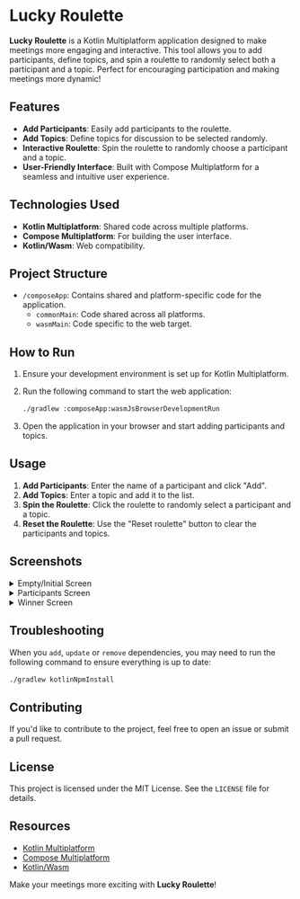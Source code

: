 # Lucky Roulette

**Lucky Roulette** is a Kotlin Multiplatform application designed to make meetings more engaging and interactive. This tool allows you to add participants, define topics, and spin a roulette to randomly select both a participant and a topic. Perfect for encouraging participation and making meetings more dynamic!

## Features

- **Add Participants**: Easily add participants to the roulette.
- **Add Topics**: Define topics for discussion to be selected randomly.
- **Interactive Roulette**: Spin the roulette to randomly choose a participant and a topic.
- **User-Friendly Interface**: Built with Compose Multiplatform for a seamless and intuitive user experience.

## Technologies Used

- **Kotlin Multiplatform**: Shared code across multiple platforms.
- **Compose Multiplatform**: For building the user interface.
- **Kotlin/Wasm**: Web compatibility.

## Project Structure

- `/composeApp`: Contains shared and platform-specific code for the application.
  - `commonMain`: Code shared across all platforms.
  - `wasmMain`: Code specific to the web target.

## How to Run

1. Ensure your development environment is set up for Kotlin Multiplatform.
2. Run the following command to start the web application:

   ```bash
   ./gradlew :composeApp:wasmJsBrowserDevelopmentRun
   ```

3. Open the application in your browser and start adding participants and topics.

## Usage

1. **Add Participants**: Enter the name of a participant and click "Add".
2. **Add Topics**: Enter a topic and add it to the list.
3. **Spin the Roulette**: Click the roulette to randomly select a participant and a topic.
4. **Reset the Roulette**: Use the "Reset roulette" button to clear the participants and topics.

## Screenshots

<details>
<summary>Empty/Initial Screen</summary>

![Empty Screen](screenshots/empty_roulette.png)
</details>

<details>
<summary>Participants Screen</summary>

![Main Screen](screenshots/filled_roulette.png)
</details>

<details>
<summary>Winner Screen</summary>

![Winner Screen](screenshots/winner_roulette.png)
</details>

## Troubleshooting

When you `add`, `update` or `remove` dependencies, you may need to run the following command to ensure everything is up to date:

```bash
./gradlew kotlinNpmInstall
```

## Contributing

If you'd like to contribute to the project, feel free to open an issue or submit a pull request.

## License

This project is licensed under the MIT License. See the `LICENSE` file for details.

## Resources

- [Kotlin Multiplatform](https://www.jetbrains.com/help/kotlin-multiplatform-dev/get-started.html)
- [Compose Multiplatform](https://github.com/JetBrains/compose-multiplatform/#compose-multiplatform)
- [Kotlin/Wasm](https://kotl.in/wasm/)

Make your meetings more exciting with **Lucky Roulette**!
```